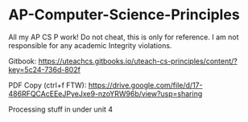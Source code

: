 # AP-Computer-Science-Principles
All my AP CS P work! Do not cheat, this is only for reference. I am not responsible for any academic Integrity violations.

Gitbook: https://uteachcs.gitbooks.io/uteach-cs-principles/content/?key=5c24-736d-802f

PDF Copy (ctrl+f FTW): https://drive.google.com/file/d/17-486RFQCAcEEeJPyeJxe9-nzoYRW96b/view?usp=sharing


Processing stuff in under unit 4
